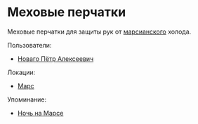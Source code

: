 Меховые перчатки
================

Меховые перчатки для защиты рук от [марсианского](../places/mars.md) холода.

Пользователи:
- [Новаго Пётр Алексеевич](../persons/novago_petr_alekseevich.md)

Локации:
- [Марс](../places/mars.md)

Упоминание:
- [Ночь на Марсе](../literature/noch_na_marse.md)